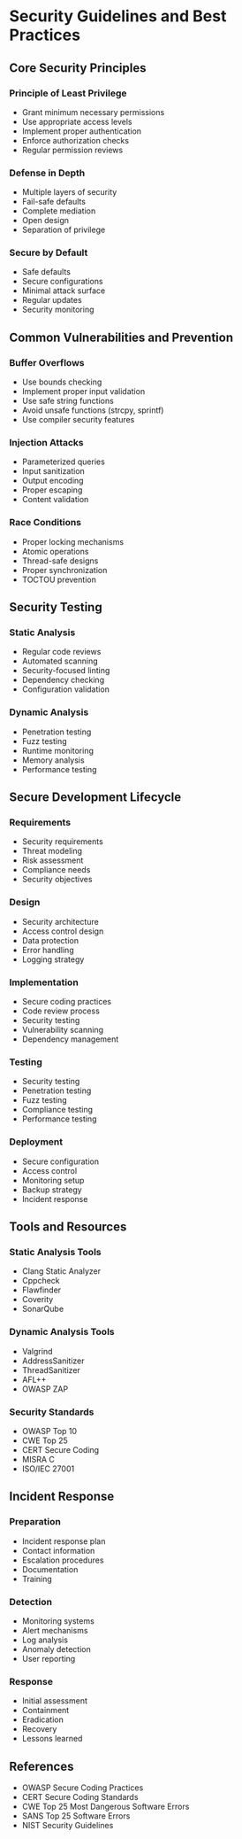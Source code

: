 # Security Guidelines and Best Practices

## Core Security Principles

### Principle of Least Privilege
- Grant minimum necessary permissions
- Use appropriate access levels
- Implement proper authentication
- Enforce authorization checks
- Regular permission reviews

### Defense in Depth
- Multiple layers of security
- Fail-safe defaults
- Complete mediation
- Open design
- Separation of privilege

### Secure by Default
- Safe defaults
- Secure configurations
- Minimal attack surface
- Regular updates
- Security monitoring

## Common Vulnerabilities and Prevention

### Buffer Overflows
- Use bounds checking
- Implement proper input validation
- Use safe string functions
- Avoid unsafe functions (strcpy, sprintf)
- Use compiler security features

### Injection Attacks
- Parameterized queries
- Input sanitization
- Output encoding
- Proper escaping
- Content validation

### Race Conditions
- Proper locking mechanisms
- Atomic operations
- Thread-safe designs
- Proper synchronization
- TOCTOU prevention

## Security Testing

### Static Analysis
- Regular code reviews
- Automated scanning
- Security-focused linting
- Dependency checking
- Configuration validation

### Dynamic Analysis
- Penetration testing
- Fuzz testing
- Runtime monitoring
- Memory analysis
- Performance testing

## Secure Development Lifecycle

### Requirements
- Security requirements
- Threat modeling
- Risk assessment
- Compliance needs
- Security objectives

### Design
- Security architecture
- Access control design
- Data protection
- Error handling
- Logging strategy

### Implementation
- Secure coding practices
- Code review process
- Security testing
- Vulnerability scanning
- Dependency management

### Testing
- Security testing
- Penetration testing
- Fuzz testing
- Compliance testing
- Performance testing

### Deployment
- Secure configuration
- Access control
- Monitoring setup
- Backup strategy
- Incident response

## Tools and Resources

### Static Analysis Tools
- Clang Static Analyzer
- Cppcheck
- Flawfinder
- Coverity
- SonarQube

### Dynamic Analysis Tools
- Valgrind
- AddressSanitizer
- ThreadSanitizer
- AFL++
- OWASP ZAP

### Security Standards
- OWASP Top 10
- CWE Top 25
- CERT Secure Coding
- MISRA C
- ISO/IEC 27001

## Incident Response

### Preparation
- Incident response plan
- Contact information
- Escalation procedures
- Documentation
- Training

### Detection
- Monitoring systems
- Alert mechanisms
- Log analysis
- Anomaly detection
- User reporting

### Response
- Initial assessment
- Containment
- Eradication
- Recovery
- Lessons learned

## References
- OWASP Secure Coding Practices
- CERT Secure Coding Standards
- CWE Top 25 Most Dangerous Software Errors
- SANS Top 25 Software Errors
- NIST Security Guidelines 
